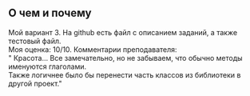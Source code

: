 ## О чем и почему
Мой вариант 3. На github есть файл с описанием заданий, а также тестовый файл. <br>
Моя оценка: 10/10. Комментарии преподавателя: <br>
"	Красота… Все замечательно, но не забываем, что обычно методы именуются глаголами. <br>
Также логичнее было бы перенести часть классов из библиотеки в другой проект." <br>
